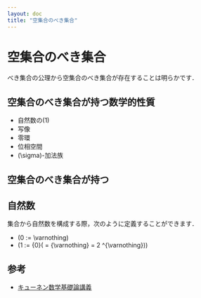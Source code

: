 ```yaml
---
layout: doc
title: "空集合のべき集合"
---
```


# 空集合のべき集合

べき集合の公理から空集合のべき集合が存在することは明らかです．

## 空集合のべき集合が持つ数学的性質

- 自然数の\(1\)
- 写像
- 零環
- 位相空間
- \(\sigma\)-加法族



## 空集合のべき集合が持つ



## 自然数

集合から自然数を構成する際，次のように定義することができます．

- \(0 := \varnothing\)
- \(1 := \{0\}( = \{\varnothing\} = 2 ^{\varnothing})\)

## 参考
- [キューネン数学基礎論講義](https://www.nippyo.co.jp/shop/book/7176.html)